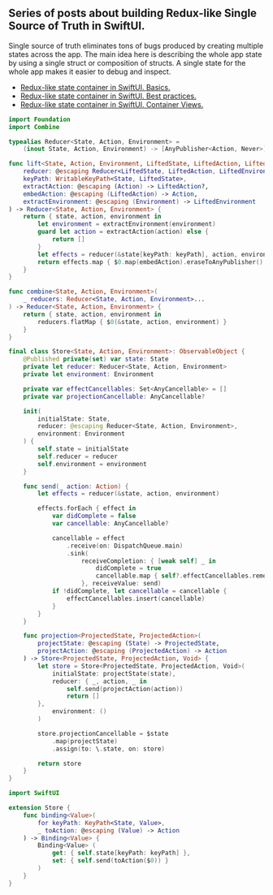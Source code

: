 ## Series of posts about building Redux-like Single Source of Truth in SwiftUI.
Single source of truth eliminates tons of bugs produced by creating multiple states across the app. The main idea here is describing the whole app state by using a single struct or composition of structs. A single state for the whole app makes it easier to debug and inspect.

* [Redux-like state container in SwiftUI. Basics.](https://swiftwithmajid.com/2019/09/18/redux-like-state-container-in-swiftui/)
* [Redux-like state container in SwiftUI. Best practices.](https://swiftwithmajid.com/2019/09/25/redux-like-state-container-in-swiftui-part2/)
* [Redux-like state container in SwiftUI. Container Views.](https://swiftwithmajid.com/2019/10/02/redux-like-state-container-in-swiftui-part3/)

```swift
import Foundation
import Combine

typealias Reducer<State, Action, Environment> =
    (inout State, Action, Environment) -> [AnyPublisher<Action, Never>]

func lift<State, Action, Environment, LiftedState, LiftedAction, LiftedEnvironment>(
    reducer: @escaping Reducer<LiftedState, LiftedAction, LiftedEnvironment>,
    keyPath: WritableKeyPath<State, LiftedState>,
    extractAction: @escaping (Action) -> LiftedAction?,
    embedAction: @escaping (LiftedAction) -> Action,
    extractEnvironment: @escaping (Environment) -> LiftedEnvironment
) -> Reducer<State, Action, Environment> {
    return { state, action, environment in
        let environment = extractEnvironment(environment)
        guard let action = extractAction(action) else {
            return []
        }
        let effects = reducer(&state[keyPath: keyPath], action, environment)
        return effects.map { $0.map(embedAction).eraseToAnyPublisher() }
    }
}

func combine<State, Action, Environment>(
    _ reducers: Reducer<State, Action, Environment>...
) -> Reducer<State, Action, Environment> {
    return { state, action, environment in
        reducers.flatMap { $0(&state, action, environment) }
    }
}

final class Store<State, Action, Environment>: ObservableObject {
    @Published private(set) var state: State
    private let reducer: Reducer<State, Action, Environment>
    private let environment: Environment

    private var effectCancellables: Set<AnyCancellable> = []
    private var projectionCancellable: AnyCancellable?

    init(
        initialState: State,
        reducer: @escaping Reducer<State, Action, Environment>,
        environment: Environment
    ) {
        self.state = initialState
        self.reducer = reducer
        self.environment = environment
    }

    func send(_ action: Action) {
        let effects = reducer(&state, action, environment)

        effects.forEach { effect in
            var didComplete = false
            var cancellable: AnyCancellable?

            cancellable = effect
                .receive(on: DispatchQueue.main)
                .sink(
                    receiveCompletion: { [weak self] _ in
                        didComplete = true
                        cancellable.map { self?.effectCancellables.remove($0) }
                    }, receiveValue: send)
            if !didComplete, let cancellable = cancellable {
                effectCancellables.insert(cancellable)
            }
        }
    }

    func projection<ProjectedState, ProjectedAction>(
        projectState: @escaping (State) -> ProjectedState,
        projectAction: @escaping (ProjectedAction) -> Action
    ) -> Store<ProjectedState, ProjectedAction, Void> {
        let store = Store<ProjectedState, ProjectedAction, Void>(
            initialState: projectState(state),
            reducer: { _, action, _ in
                self.send(projectAction(action))
                return []
        },
            environment: ()
        )

        store.projectionCancellable = $state
            .map(projectState)
            .assign(to: \.state, on: store)

        return store
    }
}

import SwiftUI

extension Store {
    func binding<Value>(
        for keyPath: KeyPath<State, Value>,
        _ toAction: @escaping (Value) -> Action
    ) -> Binding<Value> {
        Binding<Value> (
            get: { self.state[keyPath: keyPath] },
            set: { self.send(toAction($0)) }
        )
    }
}
```
